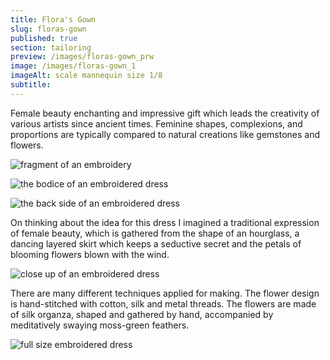 ```yaml
---
title: Flora's Gown
slug: floras-gown
published: true
section: tailoring
preview: /images/floras-gown_prw
image: /images/floras-gown_1
imageAlt: scale mannequin size 1/8
subtitle:
---
```


Female beauty enchanting and impressive gift which leads the creativity of various artists since ancient times. Feminine shapes, complexions, and proportions are typically compared to natural creations like gemstones and flowers.

![fragment of an embroidery](/images/floras-gown_2)

![the bodice of an embroidered dress](/images/floras-gown_3)

![the back side of an embroidered dress](/images/floras-gown_4)

On thinking about the idea for this dress I imagined a traditional expression of female beauty, which is gathered from the shape of an hourglass, a dancing layered skirt which keeps a seductive secret and the petals of blooming flowers blown with the wind.

![close up of an embroidered dress](/images/floras-gown_5)

There are many different techniques applied for making. The flower design is hand-stitched with cotton, silk and metal threads. The flowers are made of silk organza, shaped and gathered by hand, accompanied by meditatively swaying moss-green feathers.

![full size embroidered dress](/images/floras-gown_6)
